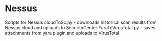 # Nessus
Scripts for Nessus
cloudToSc.py - downloads historical scan results from Nessus cloud and uploads to SecurityCenter
YaraToVirusTotal.py - saves attachments from yara plugin and uploads to VirusTotal
